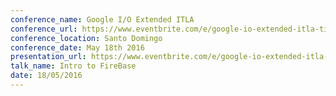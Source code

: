 ```yaml
---
conference_name: Google I/O Extended ITLA
conference_url: https://www.eventbrite.com/e/google-io-extended-itla-tickets-25177241808#
conference_location: Santo Domingo
conference_date: May 18th 2016
presentation_url: https://www.eventbrite.com/e/google-io-extended-itla-tickets-25177241808#
talk_name: Intro to FireBase
date: 18/05/2016
---
```

